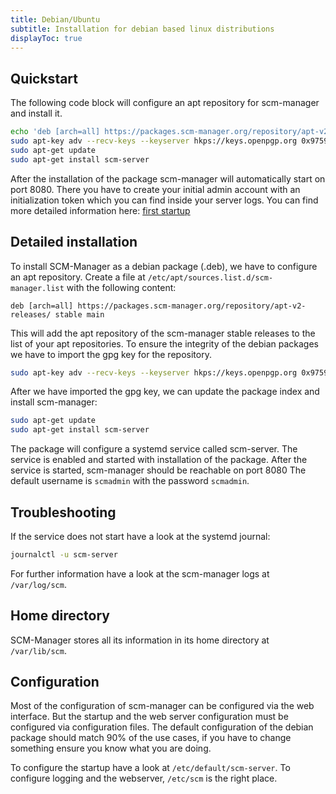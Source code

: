 ```yaml
---
title: Debian/Ubuntu
subtitle: Installation for debian based linux distributions
displayToc: true
---
```


## Quickstart

The following code block will configure an apt repository for scm-manager and install it.

```bash
echo 'deb [arch=all] https://packages.scm-manager.org/repository/apt-v2-releases/ stable main' | sudo tee /etc/apt/sources.list.d/scm-manager.list
sudo apt-key adv --recv-keys --keyserver hkps://keys.openpgp.org 0x975922F193B07D6E
sudo apt-get update
sudo apt-get install scm-server
```

After the installation of the package scm-manager will automatically start on port 8080.
There you have to create your initial admin account with an initialization token which you can find inside your server logs.
You can find more detailed information here: [first startup](https://scm-manager.org/docs/latest/en/first-startup/)

## Detailed installation

To install SCM-Manager as a debian package (.deb), we have to configure an apt repository.
Create a file at `/etc/apt/sources.list.d/scm-manager.list` with the following content:

```text
deb [arch=all] https://packages.scm-manager.org/repository/apt-v2-releases/ stable main
```

This will add the apt repository of the scm-manager stable releases to the list of your apt repositories.
To ensure the integrity of the debian packages we have to import the gpg key for the repository.

```bash
sudo apt-key adv --recv-keys --keyserver hkps://keys.openpgp.org 0x975922F193B07D6E
```

After we have imported the gpg key, we can update the package index and install scm-manager:

```bash
sudo apt-get update
sudo apt-get install scm-server
```

The package will configure a systemd service called scm-server.
The service is enabled and started with installation of the package.
After the service is started, scm-manager should be reachable on port 8080
The default username is `scmadmin` with the password `scmadmin`.

## Troubleshooting

If the service does not start have a look at the systemd journal:

```bash
journalctl -u scm-server
```

For further information have a look at the scm-manager logs at `/var/log/scm`.

## Home directory

SCM-Manager stores all its information in its home directory at `/var/lib/scm`.

## Configuration

Most of the configuration of scm-manager can be configured via the web interface.
But the startup and the web server configuration must be configured via configuration files.
The default configuration of the debian package should match 90% of the use cases,
if you have to change something ensure you know what you are doing.

To configure the startup have a look at `/etc/default/scm-server`.
To configure logging and the webserver, `/etc/scm` is the right place.
